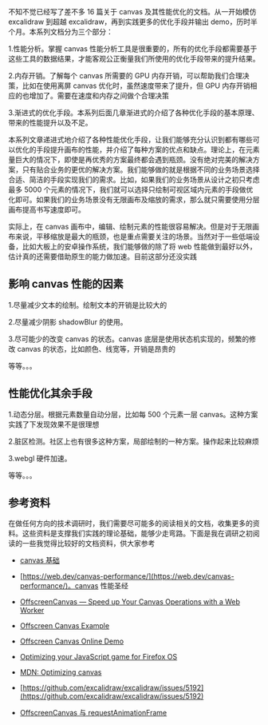 不知不觉已经写了差不多 16 篇关于 canvas 及其性能优化的文档。从一开始模仿 excalidraw 到超越 excalidraw，再到实践更多的优化手段并输出 demo，历时半个月。本系列文档分为三个部分：

1.性能分析。掌握 canvas 性能分析工具是很重要的，所有的优化手段都需要基于这些工具的数据结果，才能客观公正衡量我们所使用的优化手段带来的提升结果。

2.内存开销。了解每个 canvas 所需要的 GPU 内存开销，可以帮助我们合理决策，比如在使用离屏 canvas 优化时，虽然速度带来了提升，但 GPU 内存开销相应的也增加了。需要在速度和内存之间做个合理决策

3.渐进式的优化手段。本系列后面几章渐进式的介绍了各种优化手段的基本原理、带来的性能提升以及不足。

本系列文章递进式地介绍了各种性能优化手段，让我们能够充分认识到都有哪些可以优化的手段提升画布的性能，并介绍了每种方案的优点和缺点。理论上，在元素量巨大的情况下，即使是再优秀的方案最终都会遇到瓶颈。没有绝对完美的解决方案，只有贴合业务的更优的解决方案。我们能够做的就是根据不同的业务场景选择合适、简洁的手段实现我们的需求。比如，如果我们的业务场景从设计之初只考虑最多 5000 个元素的情况下，我们就可以选择只绘制可视区域内元素的手段做优化即可。如果我们的业务场景没有无限画布及缩放的需求，那么就只需要使用分层画布提高书写速度即可。

实际上，在 canvas 画布中，编辑、绘制元素的性能很容易解决。但是对于无限画布来说，平移缩放是最大的瓶颈，也是重点需要关注的场景。当然对于一些低端设备，比如大板上的安卓操作系统，我们能够做的除了将 web 性能做到最好以外，估计真的还需要借助原生的能力做加速。目前这部分还没实践

## 影响 canvas 性能的因素

1.尽量减少文本的绘制。绘制文本的开销是比较大的

2.尽量减少阴影 shadowBlur 的使用。

3.尽可能少的改变 canvas 的状态。canvas 底层是使用状态机实现的，频繁的修改 canvas 的状态，比如颜色、线宽等，开销是昂贵的

等等。。。

## 性能优化其余手段

1.动态分层。根据元素数量自动分层，比如每 500 个元素一层 canvas。这种方案实践了下发现效果不是很理想

2.脏区检测。社区上也有很多这种方案，局部绘制的一种方案。操作起来比较麻烦

3.webgl 硬件加速。

等等。。。

## 参考资料

在做任何方向的技术调研时，我们需要尽可能多的阅读相关的文档，收集更多的资料。这些资料是支撑我们实践的理论基础，能够少走弯路。下面是我在调研之初阅读的一些我觉得比较好的文档资料，供大家参考

- [canvas 基础](http://diveintohtml5.info/canvas.html)

- [https://web.dev/canvas-performance/](https://web.dev/canvas-performance/)。canvas 性能圣经

- [OffscreenCanvas — Speed up Your Canvas Operations with a Web Worker](https://developer.chrome.com/blog/offscreen-canvas/)

- [Offscreen Canvas Example](https://github.com/mdn/dom-examples/tree/main/web-workers/offscreen-canvas-worker)

- [Offscreen Canvas Online Demo](https://mdn.github.io/dom-examples/web-workers/offscreen-canvas-worker/)

- [Optimizing your JavaScript game for Firefox OS](https://hacks.mozilla.org/2013/05/optimizing-your-javascript-game-for-firefox-os/)

- [MDN: Optimizing canvas](https://developer.mozilla.org/en-US/docs/Web/API/Canvas_API/Tutorial/Optimizing_canvas)

- [https://github.com/excalidraw/excalidraw/issues/5192](https://github.com/excalidraw/excalidraw/issues/5192)

- [OffscreenCanvas 与 requestAnimationFrame](https://wiki.whatwg.org/wiki/OffscreenCanvas.requestAnimationFrame)
